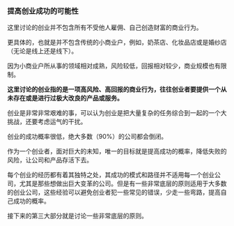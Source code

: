 ### 提高创业成功的可能性

这里讨论的创业并不包含所有不受他人雇佣、自己创造财富的商业行为。

更具体的，也就是并不包含传统的小商业户，例如，奶茶店、化妆品店或是婚纱店（无论是线上还是线下）。

因为小商业户所从事的领域相对成熟，风险较低，回报相对较少，商业规模也有限制。

**这里讨论的创业指的是一项高风险、高回报的商业行为，往往创业者要提供一个从未存在或是进行过极大改良的产品或服务。**

创业是非常非常艰难的事，可以认为创业是把大量复杂的任务综合到一起的一个大挑战，还要考虑运气的干扰。

创业的成功概率很低，绝大多数（90%）的公司都会倒闭。

作为一个创业者，面对巨大的未知，唯一的目标就是提高成功的概率，降低失败的风险，让公司和产品存活下去。

每个创业的经历都有着其独特之处，其成功的模式和路径并不适用每一个创业公司，尤其是那些想做出巨大变革的公司。但是有一些非常底层的原则适用于大多数的创业公司，这些经验可以避免创业者犯一些常见的错误，少走一些弯路，提高自己成功的概率。

接下来的第三大部分就是讨论一些非常底层的原则。
